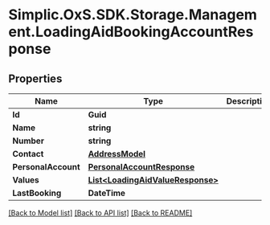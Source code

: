 # Simplic.OxS.SDK.Storage.Management.LoadingAidBookingAccountResponse

## Properties

Name | Type | Description | Notes
------------ | ------------- | ------------- | -------------
**Id** | **Guid** |  | [optional] 
**Name** | **string** |  | [optional] 
**Number** | **string** |  | [optional] 
**Contact** | [**AddressModel**](AddressModel.md) |  | [optional] 
**PersonalAccount** | [**PersonalAccountResponse**](PersonalAccountResponse.md) |  | [optional] 
**Values** | [**List&lt;LoadingAidValueResponse&gt;**](LoadingAidValueResponse.md) |  | [optional] 
**LastBooking** | **DateTime** |  | [optional] 

[[Back to Model list]](../README.md#documentation-for-models) [[Back to API list]](../README.md#documentation-for-api-endpoints) [[Back to README]](../README.md)

